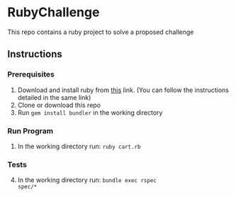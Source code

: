 # RubyChallenge
This repo contains a ruby project to solve a proposed challenge

## Instructions
### Prerequisites
1. Download and install ruby from [this](https://www.ruby-lang.org/en/downloads/) link. (You can follow the instructions detailed in the same link)
2. Clone or download this repo
3. Run <code>gem install bundler</code> in the working directory

### Run Program
1. In the working directory run: <code>ruby cart.rb</code>

### Tests
4. In the working directory run: <code>bundle exec rspec spec/*</code>
